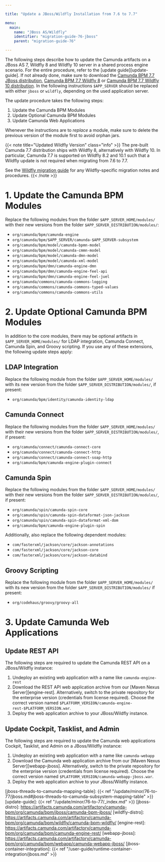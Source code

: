 ```yaml
---

title: "Update a JBoss/Wildfly Installation from 7.6 to 7.7"

menu:
  main:
    name: "JBoss AS/Wildfly"
    identifier: "migration-guide-76-jboss"
    parent: "migration-guide-76"

---
```


The following steps describe how to update the Camunda artifacts on a JBoss AS
7, Wildfly 8 and Wildfly 10 server in a shared process engine scenario. For the entire
procedure, refer to the [update guide][update-guide]. If not
already done, make sure to download the [Camunda BPM 7.7 JBoss distribution](https://downloads.camunda.cloud/release/camunda-bpm/jboss/7.7/), [Camunda BPM 7.7 Wildfly 8](https://downloads.camunda.cloud/release/camunda-bpm/wildfly8/7.7/)
or [Camunda BPM 7.7 Wildfly 10 distribution](https://downloads.camunda.cloud/release/camunda-bpm/wildfly10/7.7/). In the following instructions
`$APP_SERVER` should be replaced with either `jboss` or `wildfly`, depending on
the used application server.

The update procedure takes the following steps:

1. Update the Camunda BPM Modules
2. Update Optional Camunda BPM Modules
3. Update Camunda Web Applications

Whenever the instructions are to *replace* a module, make sure to delete the previous version of the module first to avoid orphan jars.

{{< note title="Updated Wildfly Version" class="info" >}}
The pre-built Camunda 7.7 distribution ships with Wildfly 8, alternatively with Wildfly 10. In particular, Camunda 7.7 is supported on Wildfly 8.2 and 10.1 such that a Wildfly update is not required when migrating from 7.6 to 7.7.

See the [Wildfly migration guide](https://docs.jboss.org/author/display/CMTOOL/WildFly+8+to+10) for any Wildfly-specific migration notes and procedures.
{{< /note >}}

# 1. Update the Camunda BPM Modules

Replace the following modules from the folder `$APP_SERVER_HOME/modules/` with their new versions from the folder `$APP_SERVER_DISTRIBUTION/modules/`:

* `org/camunda/bpm/camunda-engine`
* `org/camunda/bpm/$APP_SERVER/camunda-$APP_SERVER-subsystem`
* `org/camunda/bpm/model/camunda-bpmn-model`
* `org/camunda/bpm/model/camunda-cmmn-model`
* `org/camunda/bpm/model/camunda-dmn-model`
* `org/camunda/bpm/model/camunda-xml-model`
* `org/camunda/bpm/dmn/camunda-engine-dmn`
* `org/camunda/bpm/dmn/camunda-engine-feel-api`
* `org/camunda/bpm/dmn/camunda-engine-feel-juel`
* `org/camunda/commons/camunda-commons-logging`
* `org/camunda/commons/camunda-commons-typed-values`
* `org/camunda/commons/camunda-commons-utils`

# 2. Update Optional Camunda BPM Modules

In addition to the core modules, there may be optional artifacts in `$APP_SERVER_HOME/modules/` for LDAP integration, Camunda Connect, Camunda Spin, and Groovy scripting.
If you use any of these extensions, the following update steps apply:

## LDAP Integration

Replace the following module from the folder `$APP_SERVER_HOME/modules/` with its new version from the folder `$APP_SERVER_DISTRIBUTION/modules/`, if present:

* `org/camunda/bpm/identity/camunda-identity-ldap`

## Camunda Connect

Replace the following modules from the folder `$APP_SERVER_HOME/modules/` with their new versions from the folder `$APP_SERVER_DISTRIBUTION/modules/`, if present:

* `org/camunda/connect/camunda-connect-core`
* `org/camunda/connect/camunda-connect-http`
* `org/camunda/connect/camunda-connect-soap-http`
* `org/camunda/bpm/camunda-engine-plugin-connect`

## Camunda Spin

Replace the following modules from the folder `$APP_SERVER_HOME/modules/` with their new versions from the folder `$APP_SERVER_DISTRIBUTION/modules/`, if present:

* `org/camunda/spin/camunda-spin-core`
* `org/camunda/spin/camunda-spin-dataformat-json-jackson`
* `org/camunda/spin/camunda-spin-dataformat-xml-dom`
* `org/camunda/bpm/camunda-engine-plugin-spin`

Additionally, also replace the following dependent modules:

* `com/fasterxml/jackson/core/jackson-annotations`
* `com/fasterxml/jackson/core/jackson-core`
* `com/fasterxml/jackson/core/jackson-databind`

## Groovy Scripting

Replace the following module from the folder `$APP_SERVER_HOME/modules/` with its new version from the folder `$APP_SERVER_DISTRIBUTION/modules/` if present:

* `org/codehaus/groovy/groovy-all`


# 3. Update Camunda Web Applications

## Update REST API

The following steps are required to update the Camunda REST API on a JBoss/Wildfly instance:

1. Undeploy an existing web application with a name like `camunda-engine-rest`
2. Download the REST API web application archive from our [Maven Nexus Server][engine-rest]. Alternatively, switch to the private repository for
   the enterprise version (credentials from license required). Choose the correct version named `$PLATFORM_VERSION/camunda-engine-rest-$PLATFORM_VERSION.war`.
3. Deploy the web application archive to your JBoss/Wildfly instance.

## Update Cockpit, Tasklist, and Admin

The following steps are required to update the Camunda web applications Cockpit, Tasklist, and Admin on a JBoss/Wildfly instance:

1. Undeploy an existing web application with a name like `camunda-webapp`
2. Download the Camunda web application archive from our [Maven Nexus Server][webapp-jboss].
   Alternatively, switch to the private repository for the enterprise version (credentials from license required).
   Choose the correct version named `$PLATFORM_VERSION/camunda-webapp-jboss.war`.
3. Deploy the web application archive to your JBoss/Wildfly instance.


[jboss-threads-to-camunda-mapping-table]: {{< ref "/update/minor/76-to-77/jboss.md#jboss-threads-to-camunda-subsystem-mapping-table" >}}
[update-guide]: {{< ref "/update/minor/76-to-77/_index.md" >}}
[jboss-distro]: https://artifacts.camunda.com/artifactory/camunda-bpm/org/camunda/bpm/jboss/camunda-bpm-jboss/
[wildfly-distro]: https://artifacts.camunda.com/artifactory/camunda-bpm/org/camunda/bpm/wildfly/camunda-bpm-wildfly/
[engine-rest]: https://artifacts.camunda.com/artifactory/camunda-bpm/org/camunda/bpm/camunda-engine-rest/
[webapp-jboss]: https://artifacts.camunda.com/artifactory/camunda-bpm/org/camunda/bpm/webapp/camunda-webapp-jboss/
[jboss-container-integration]: {{< ref "/user-guide/runtime-container-integration/jboss.md" >}}
